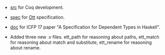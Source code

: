 - [src](src/FcEtt) for Coq development.

- [spec](spec/ett.ott) for [Ott](http://www.cl.cam.ac.uk/~pes20/ott/) specification.

- [doc](doc/) for ICFP 17 paper "A Specification for Dependent Types in
Haskell".

- Added three new .v files. ett_path for reasoning about paths, ett_match for
  reasoning about match and substitute, ett_rename for reasoning about rename.
